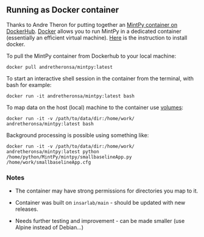 ## Running as Docker container

Thanks to Andre Theron for putting together an [MintPy container on DockerHub](https://hub.docker.com/r/andretheronsa/mintpy). [Docker](https://docs.docker.com/get-started/) allows you to run MintPy in a dedicated container (essentially an efficient virtual machine). [Here](https://docs.docker.com/install/) is the instruction to install docker.

To pull the MintPy container from Dockerhub to your local machine: 

```
docker pull andretheronsa/mintpy:latest
```

To start an interactive shell session in the container from the terminal, with bash for example: 

```
docker run -it andretheronsa/mintpy:latest bash
```

To map data on the host (local) machine to the container use [volumes](https://docs.docker.com/storage/volumes/):

```
docker run -it -v /path/to/data/dir:/home/work/ andretheronsa/mintpy:latest bash
```

Background processing is possible using something like:  

```
docker run -it -v /path/to/data/dir:/home/work/ andretheronsa/mintpy:latest python /home/python/MintPy/mintpy/smallbaselineApp.py /home/work/smallbaselineApp.cfg
```

### Notes ###

+ The container may have strong permissions for directories you map to it.   

+ Container was built on `insarlab/main` - should be updated with new releases.  

+ Needs further testing and improvement - can be made smaller (use Alpine instead of Debian...)  
